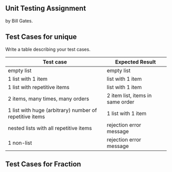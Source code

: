 ## Unit Testing Assignment

by Bill Gates.


## Test Cases for unique

Write a table describing your test cases.

| Test case              |  Expected Result    |
|------------------------|---------------------|
| empty list             |  empty list         |
| 1 list with 1 item               |  list with 1 item   |
| 1 list with repetitive items   |  list with 1 item   |
| 2 items, many times, many orders | 2 item list, items in same order  |
| 1 list with huge (arbitrary) number of repetitive items | 1 list with 1 item |
| nested lists with all repetitive items | rejection error message |
| 1 non-list  | rejection error message       |


## Test Cases for Fraction
